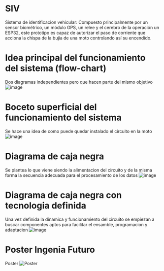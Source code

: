# SIV
Sistema de identificacion vehicular:
Compuesto principalmente por un sensor biométrico, un módulo GPS, un relee y el cerebro de la operación un ESP32, este prototipo es capaz de autorizar el paso de corriente que acciona la chispa de la bujía de una moto controlando así su encendido.

# Idea principal del funcionamiento del sistema (flow-chart)
Dos diagramas independientes pero que hacen parte del mismo objetivo
![image](https://github.com/Goomehh/SIV/assets/133666827/40a292cd-8201-4537-b9b8-ec569c7c0965)

# Boceto superficial del funcionamiento del sistema
Se hace una idea de como puede quedar instalado el circuito en la moto 
![image](https://github.com/Goomehh/SIV/assets/133666827/bb95a9e8-ac62-417c-8e5b-23b1a3ffeda5)

# Diagrama de caja negra
Se plantea lo que viene siendo la alimentacion del circuito y de la misma forma la secuencia adecuada para el procesamiento de los datos
![image](https://github.com/Goomehh/SIV/assets/133666827/4f9223af-d3ee-42a9-8b0c-bbfc7adafeba)

# Diagrama de caja negra con tecnologia definida
Una vez definida la dinamica y funcionamiento del circuito se empiezan a buscar componentes aptos para facilitar el ensamble, programacion y adaptacion
![image](https://github.com/Goomehh/SIV/assets/133666827/2f8c2ea7-a974-48cc-8fa4-8a95fc53769e)

# Poster Ingenia Futuro
Poster
![Poster](https://github.com/Goomehh/SIV/assets/133666827/ec5315f4-2898-4402-9702-ef28de077d79)


